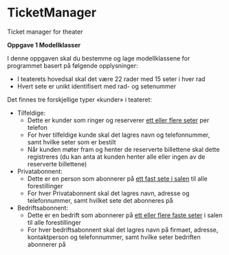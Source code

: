 # TicketManager
Ticket manager for theater

**Oppgave 1 Modellklasser**

I denne oppgaven skal du bestemme og lage modellklassene for programmet basert på følgende opplysninger:

- I teaterets hovedsal skal det være 22 rader med 15 seter i hver rad
- Hvert sete er unikt identifisert med rad- og setenummer

Det finnes tre forskjellige typer «kunder» i teateret:
- Tilfeldige:
    - Dette er kunder som ringer og reserverer <u>ett eller flere seter</u> per telefon
    - For hver tilfeldige kunde skal det lagres navn og telefonnummer, samt hvilke seter som er bestilt
    - Når kunden møter fram og henter de reserverte billettene skal dette registreres (du kan anta at kunden henter alle
      eller ingen av de reserverte billettene)
- Privatabonnent:
    - Dette er en person som abonnerer på <u>ett fast sete i salen</u> til alle forestillinger
    - For hver Privatabonnent skal det lagres navn, adresse og telefonnummer, samt hvilket sete det abonneres på
- Bedriftsabonnent:
    - Dette er en bedrift som abonnerer på <u>ett eller flere faste seter</u> i salen til alle forestillinger
    - For hver bedriftsabonnent skal det lagres navn på firmaet, adresse, kontaktperson og telefonnummer, samt hvilke
      seter bedriften abonnerer på